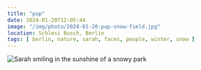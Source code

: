 ```yaml
---
title: "pup"
date: 2024-01-20T12:05:44
image: "/img/photo/2024-01-20-pup-snow-field.jpg"
location: Schlesi Busch, Berlin
tags: [ berlin, nature, sarah, faces, people, winter, snow ]
---
```


![Sarah smiling in the sunshine of a snowy park](/img/photo/2024-01-20-pup-snow-field.jpg)
